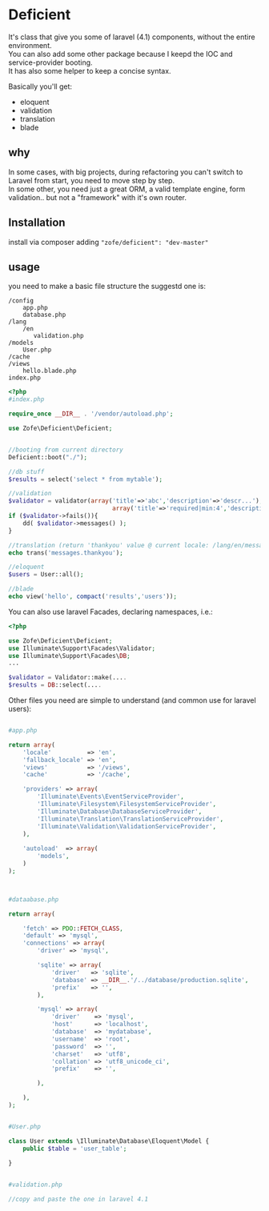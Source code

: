 Deficient
============

It's class that give you some of laravel (4.1) components, without the entire environment.  
You can also add some other package because I keepd the IOC and service-provider booting.  
It has also some helper to keep a concise syntax.

Basically you'll get:

 - eloquent
 - validation
 - translation
 - blade

  
## why

In some cases, with big projects, during refactoring you can't switch to Laravel from start, you need to move step by step.  
In some other, you need just a great ORM, a valid template engine, form validation.. but not a "framework" with it's own router.

## Installation

install via composer adding ```"zofe/deficient": "dev-master"```


## usage 

you need to make a basic file structure the suggestd one is: 


    /config
        app.php
        database.php
    /lang
        /en
           validation.php
    /models
        User.php
    /cache
    /views
        hello.blade.php
    index.php



```php
<?php
#index.php

require_once __DIR__ . '/vendor/autoload.php';

use Zofe\Deficient\Deficient;


//booting from current directory 
Deficient::boot("./");

//db stuff
$results = select('select * from mytable');

//validation
$validator = validator(array('title'=>'abc','description'=>'descr...'), 
                             array('title'=>'required|min:4','description'=>'required'));
if ($validator->fails()){
    dd( $validator->messages() );
}

//translation (return 'thankyou' value @ current locale: /lang/en/messages.php )
echo trans('messages.thankyou');

//eloquent
$users = User::all();

//blade
echo view('hello', compact('results','users'));
```

You can also use laravel Facades, declaring namespaces, i.e.:

```php
<?php

use Zofe\Deficient\Deficient;
use Illuminate\Support\Facades\Validator;
use Illuminate\Support\Facades\DB;
...

$validator = Validator::make(....
$results = DB::select(....

```

Other files you need are simple to understand (and common use for laravel users):

```php

#app.php

return array(
    'locale'          => 'en',
    'fallback_locale' => 'en',
    'views'           => '/views',
    'cache'           => '/cache',

    'providers' => array(
        'Illuminate\Events\EventServiceProvider',
        'Illuminate\Filesystem\FilesystemServiceProvider',
        'Illuminate\Database\DatabaseServiceProvider',
        'Illuminate\Translation\TranslationServiceProvider',
        'Illuminate\Validation\ValidationServiceProvider',
    ),
    
    'autoload'  => array(
        'models',
    )
);



#dataabase.php

return array(

    'fetch' => PDO::FETCH_CLASS,
    'default' => 'mysql',
    'connections' => array(
        'driver' => 'mysql',

        'sqlite' => array(
            'driver'   => 'sqlite',
            'database' => __DIR__.'/../database/production.sqlite',
            'prefix'   => '',
        ),

        'mysql' => array(
            'driver'    => 'mysql',
            'host'      => 'localhost',
            'database'  => 'mydatabase',
            'username'  => 'root',
            'password'  => '',
            'charset'   => 'utf8',
            'collation' => 'utf8_unicode_ci',
            'prefix'    => '',

        ),

    ),
);


#User.php

class User extends \Illuminate\Database\Eloquent\Model {
    public $table = 'user_table';
    
}


#validation.php

//copy and paste the one in laravel 4.1  
```
